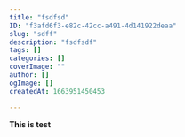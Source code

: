 ```yaml
---
title: "fsdfsd"
ID: "f3afd6f3-e82c-42cc-a491-4d141922deaa"
slug: "sdff"
description: "fsdfsdf"
tags: []
categories: []
coverImage: ""
author: []
ogImage: []
createdAt: 1663951450453

---
```

**This is test**